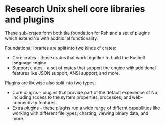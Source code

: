 # Research Unix shell core libraries and plugins

These sub-crates form both the foundation for Rsh and a set of plugins which extend Nu with additional functionality.

Foundational libraries are split into two kinds of crates:

* Core crates - those crates that work together to build the Nushell language engine
* Support crates - a set of crates that support the engine with additional features like JSON support, ANSI support, and more.

Plugins are likewise also split into two types:

* Core plugins - plugins that provide part of the default experience of Nu, including access to the system properties, processes, and web-connectivity features.
* Extra plugins - these plugins run a wide range of differnt capabilities like working with different file types, charting, viewing binary data, and more.
